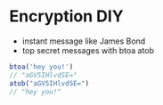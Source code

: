 # Encryption DIY

- instant message like James Bond
- top secret messages with btoa atob
```javascript
btoa('hey you!')
// "aGV5IHlvdSE="
atob("aGV5IHlvdSE=")
// "hey you!"
```
